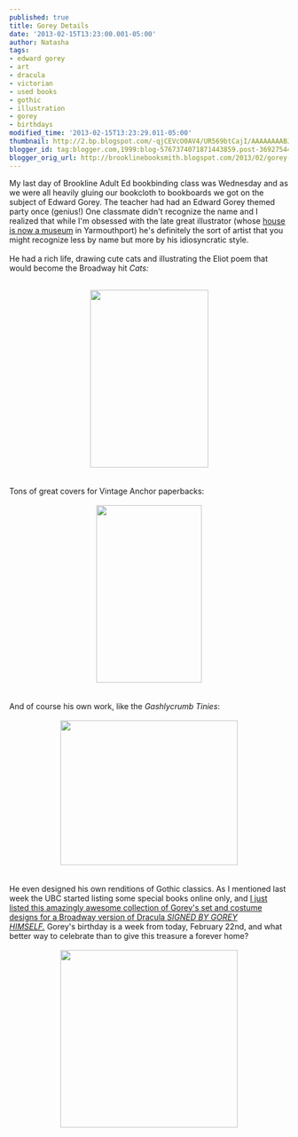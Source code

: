 ```yaml
---
published: true
title: Gorey Details
date: '2013-02-15T13:23:00.001-05:00'
author: Natasha
tags:
- edward gorey
- art
- dracula
- victorian
- used books
- gothic
- illustration
- gorey
- birthdays
modified_time: '2013-02-15T13:23:29.011-05:00'
thumbnail: http://2.bp.blogspot.com/-qjCEVcO0AV4/UR569btCajI/AAAAAAAABJE/waIy_FGkj-o/s72-c/Old-Possums-Book-Practical-Cats-Eliot.jpg
blogger_id: tag:blogger.com,1999:blog-5767374071871443859.post-3692754421549820234
blogger_orig_url: http://brooklinebooksmith.blogspot.com/2013/02/gorey-details.html
---
```


My last day of Brookline Adult Ed bookbinding class was Wednesday and as we were all heavily gluing our bookcloth to bookboards we got on the subject of Edward Gorey. The teacher had had an Edward Gorey themed party once (genius!) One classmate didn't recognize the name and I realized that while I'm obsessed with the late great illustrator (whose <a href="http://www.edwardgorey.com/gorey-house-location-and-hours.html">house is now a museum</a> in Yarmouthport) he's definitely the sort of artist that you might recognize less by name but more by his idiosyncratic style.<br /><br />He had a rich life, drawing cute cats and illustrating the Eliot poem that would become the Broadway hit <i>Cats:</i><br /><br /><div class="separator" style="clear: both; text-align: center;"><a href="http://2.bp.blogspot.com/-qjCEVcO0AV4/UR569btCajI/AAAAAAAABJE/waIy_FGkj-o/s1600/Old-Possums-Book-Practical-Cats-Eliot.jpg" imageanchor="1" style="margin-left: 1em; margin-right: 1em;"><img border="0" height="320" src="http://2.bp.blogspot.com/-qjCEVcO0AV4/UR569btCajI/AAAAAAAABJE/waIy_FGkj-o/s320/Old-Possums-Book-Practical-Cats-Eliot.jpg" width="213" /></a></div><br /><br />Tons of great covers for Vintage Anchor paperbacks:<br /><br /><div class="separator" style="clear: both; text-align: center;"><a href="http://2.bp.blogspot.com/-lB1oGCQj4MI/UR56IGtn1PI/AAAAAAAABI8/jbiUr4XOh1w/s1600/dostoevsky.jpg" imageanchor="1" style="margin-left: 1em; margin-right: 1em;"><img border="0" height="320" src="http://2.bp.blogspot.com/-lB1oGCQj4MI/UR56IGtn1PI/AAAAAAAABI8/jbiUr4XOh1w/s320/dostoevsky.jpg" width="190" /></a></div><br /><br />And of course his own work, like the <i>Gashlycrumb Tinies</i>:<br /><br /><div class="separator" style="clear: both; text-align: center;"><a href="http://1.bp.blogspot.com/-gB79XflxZ5s/UR55K9uBedI/AAAAAAAABI0/PeLfYbZ196Q/s1600/neville.jpg" imageanchor="1" style="margin-left: 1em; margin-right: 1em;"><img border="0" height="261" src="http://1.bp.blogspot.com/-gB79XflxZ5s/UR55K9uBedI/AAAAAAAABI0/PeLfYbZ196Q/s320/neville.jpg" width="320" /></a></div><br /><br />He even designed his own renditions of Gothic classics. As I mentioned last week the UBC started listing some special books online only, and <a href="http://www.ebay.com/itm/Edward-Goreys-Toy-Theatre-Dracula-/190798502270?pt=Antiquarian_Collectible&amp;hash=item2c6c7a197e">I just listed this amazingly awesome collection of Gorey's set and costume designs for a Broadway version of Dracula <i>SIGNED BY GOREY HIMSELF.</i></a>&nbsp;Gorey's birthday is a week from today, February 22nd, and what better way to celebrate than to give this treasure a forever home?<br /><br /><div class="separator" style="clear: both; text-align: center;"><a href="http://1.bp.blogspot.com/-G3UOit_mp80/UR58dwyjNsI/AAAAAAAABJc/2LgQdoQzsMo/s1600/goreycollage.jpg" imageanchor="1" style="margin-left: 1em; margin-right: 1em;"><img border="0" height="320" src="http://1.bp.blogspot.com/-G3UOit_mp80/UR58dwyjNsI/AAAAAAAABJc/2LgQdoQzsMo/s320/goreycollage.jpg" width="320" /></a></div><br /><br />